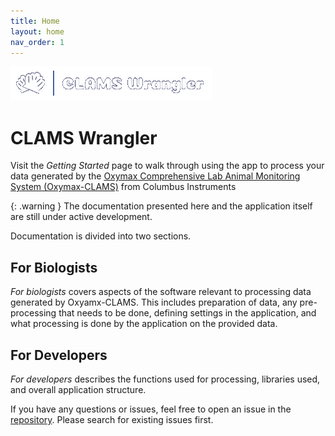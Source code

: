 ```yaml
---
title: Home
layout: home
nav_order: 1
---
```


![](/../../assets/logo.png)

# CLAMS Wrangler

Visit the *Getting Started* page to walk through using the app to process your data generated by the [Oxymax Comprehensive Lab Animal Monitoring System (Oxymax-CLAMS)](https://colinst.com/oxymax-clams) from Columbus Instruments

{: .warning }
The documentation presented here and the application itself are still under active development. 

Documentation is divided into two sections.

## For Biologists
*For biologists* covers aspects of the software relevant to processing data generated by Oxyamx-CLAMS. This includes preparation of data, any pre-processing that needs to be done, defining settings in the application, and what processing is done by the application on the provided data.

## For Developers
*For developers* describes the functions used for processing, libraries used, and overall application structure.

If you have any questions or issues, feel free to open an issue in the [repository](https://github.com/PistilliLab/CLAMSwrangler-web/issues). Please search for existing issues first.
